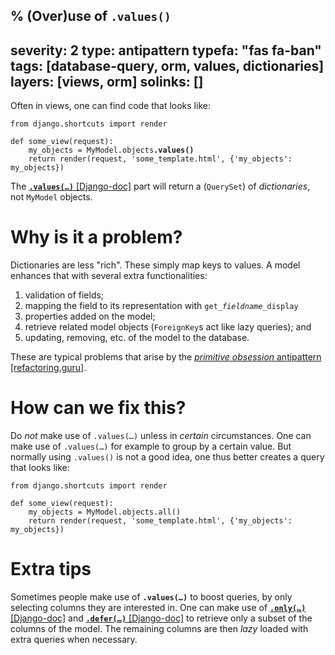 % (Over)use of `.values()`
---
severity: 2
type: antipattern
typefa: "fas fa-ban"
tags: [database-query, orm, values, dictionaries]
layers: [views, orm]
solinks: []
---

Often in views, one can find code that looks like:

<pre class="python"><code>from django.shortcuts import render

def some_view(request):
    my_objects = MyModel.objects<b>.values()</b>
    return render(request, 'some_template.html', {'my_objects': my_objects})</code></pre>

The [**<code>.values(&hellip;)</code>** [Django-doc]](https://docs.djangoproject.com/en/dev/ref/models/querysets/#values)
part will return a (`QuerySet`) of *dictionaries*, not `MyModel` objects.

# Why is it a problem?

Dictionaries are less "rich". These simply map keys to values. A model enhances
that with several extra functionalities:

 1. validation of fields;
 2. mapping the field to its representation with
    <code>get_<i>fieldname</i>_display</code>
 3. properties added on the model;
 4. retrieve related model objects (`ForeignKey`s act like lazy queries); and
 5. updating, removing, etc. of the model to the database.

These are typical problems that arise by the [*primitive obsession* antipattern [refactoring.guru]](https://refactoring.guru/smells/primitive-obsession).

# How can we fix this?

Do *not* make use of <code>.values(&hellip;)</code> unless in *certain* circumstances. One can
make use of <code>.values(&hellip;)</code> for example to group by a certain
value. But normally using `.values()` is not a good idea, one thus better
creates a query that looks like: 

<pre class="python"><code>from django.shortcuts import render

def some_view(request):
    my_objects = MyModel.objects.all()
    return render(request, 'some_template.html', {'my_objects': my_objects})</code></pre>

# Extra tips

Sometimes people make use of **<code>.values(&hellip;)</code>** to boost queries, by only selecting columns they are interested in.
One can make use of [**<code>.only(&hellip;)</code>** [Django-doc]](https://docs.djangoproject.com/en/dev/ref/models/querysets/#only)
and [**<code>.defer(&hellip;)</code>** [Django-doc]](https://docs.djangoproject.com/en/dev/ref/models/querysets/#defer) to retrieve
only a subset of the columns of the model. The remaining columns are then *lazy*
loaded with extra queries when necessary.
